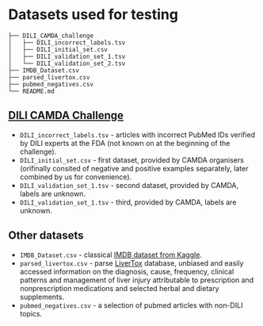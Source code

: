 # Datasets used for testing

```
├── DILI_CAMDA_challenge
│   ├── DILI_incorrect_labels.tsv
│   ├── DILI_initial_set.csv
│   ├── DILI_validation_set_1.tsv
│   └── DILI_validation_set_2.tsv
├── IMDB_Dataset.csv
├── parsed_livertox.csv
├── pubmed_negatives.csv
└── README.md
```

## [DILI CAMDA Challenge](http://camda2021.bioinf.jku.at/contest_dataset#literature_ai_for_drug_induced_liver_injury)

* `DILI_incorrect_labels.tsv` - articles with incorrect PubMed IDs verified by DILI experts at the FDA (not known on at the beginning of the challenge).
* `DILI_initial_set.csv` - first dataset, provided by CAMDA organisers (orifinally consited of negative and positive examples separately, later combined by us for convenience).
* `DILI_validation_set_1.tsv` - second dataset, provided by CAMDA, labels are unknown.
* `DILI_validation_set_1.tsv` - third, provided by CAMDA, labels are unknown.

## Other datasets

* `IMDB_Dataset.csv` - classical [IMDB dataset from Kaggle](https://www.kaggle.com/lakshmi25npathi/imdb-dataset-of-50k-movie-reviews).
* `parsed_livertox.csv` - parse [LiverTox](https://www.ncbi.nlm.nih.gov/books/NBK547852/) database, unbiased and easily accessed information on the diagnosis, cause, frequency, clinical patterns and management of liver injury attributable to prescription and nonprescription medications and selected herbal and dietary supplements.
* `pubmed_negatives.csv` - a selection of pubmed articles with non-DILI topics.
